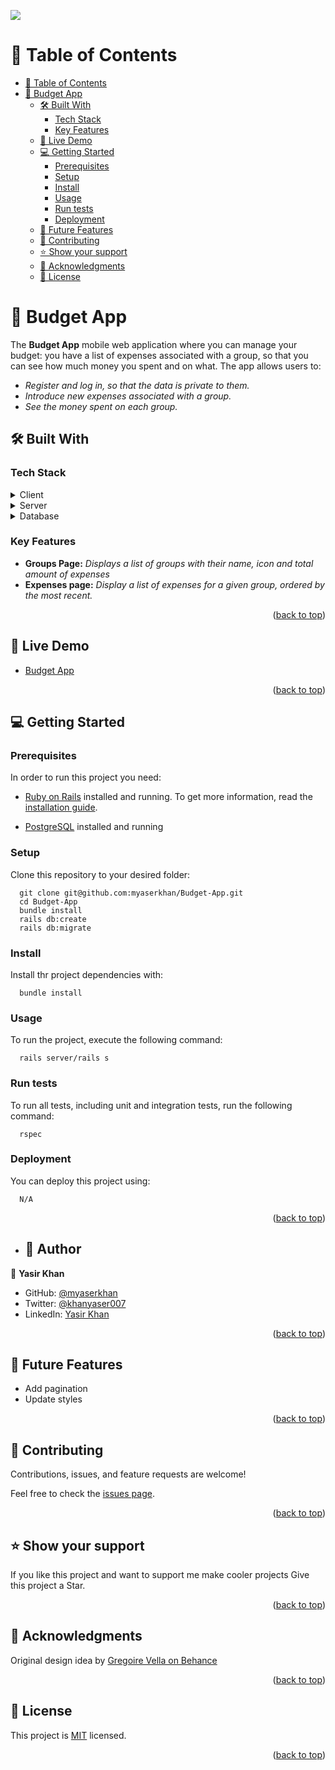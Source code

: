 ![](https://img.shields.io/badge/Microverse-blueviolet)
<a name="readme-top"></a>

# 📗 Table of Contents
- [📗 Table of Contents](#-table-of-contents)
- [📖 Budget App ](#-budget-app-)
  - [🛠 Built With ](#-built-with-)
    - [Tech Stack ](#tech-stack-)
    - [Key Features ](#key-features-)
  - [🚀 Live Demo ](#-live-demo-)
  - [💻 Getting Started ](#-getting-started-)
    - [Prerequisites](#prerequisites)
    - [Setup](#setup)
    - [Install](#install)
    - [Usage ](#usage-)
    - [Run tests](#run-tests)
    - [Deployment](#deployment)
  - [🔭 Future Features ](#-future-features-)
  - [🤝 Contributing ](#-contributing-)
  - [⭐️ Show your support ](#️-show-your-support-)
  - [🙏 Acknowledgments ](#-acknowledgments-)
  - [📝 License ](#-license-)

<!-- PROJECT DESCRIPTION -->

# 📖 Budget App <a name="about-the-project"></a>
The **Budget App** mobile web application where you can manage your budget: you have a list of expenses associated with a group, so that you can see how much money you spent and on what. The app allows users to:

- *Register and log in, so that the data is private to them.*
- *Introduce new expenses associated with a group.*
- *See the money spent on each group.*

## 🛠 Built With <a name="built-with"></a>

### Tech Stack <a name="tech-stack"></a>

<details>
  <summary>Client</summary>
  <ul> 
    <li><a href="https://github.com/microverseinc/linters-config/tree/master/ror">Linters</a></li>

  </ul>
</details>
<details>
  <summary>Server</summary>
  <ul>
    <li><a href="https://rubyonrails.org/">ROR</a></li>
  </ul>
</details>

<details>
<summary>Database</summary>
  <ul>
    <li><a href="https://www.postgresql.org/">PostgreSQL</a></li>
  </ul>
</details>

<!-- Features -->

### Key Features <a name="key-features"></a>

- **Groups Page:** *Displays a list of groups with their name, icon and total amount of expenses*
- **Expenses page:** *Display a list of expenses for a given group, ordered by the most recent.*

<p align="right">(<a href="#readme-top">back to top</a>)</p>

## 🚀 Live Demo <a name="live-demo"></a>

- [Budget App](https://budget-app-12b7.onrender.com)

<p align="right">(<a href="#readme-top">back to top</a>)</p>


<!-- GETTING STARTED -->

## 💻 Getting Started <a name="getting-started"></a>

### Prerequisites

In order to run this project you need:
- [Ruby on Rails](https://rubyonrails.org/) installed and running. To get more information, read the [installation guide](https://guides.rubyonrails.org/).

- [PostgreSQL](https://www.postgresql.org/) installed and running
### Setup

Clone this repository to your desired folder:

```
  git clone git@github.com:myaserkhan/Budget-App.git
  cd Budget-App
  bundle install
  rails db:create
  rails db:migrate
```

### Install

Install thr project dependencies with:

```
  bundle install
```

### Usage <a name="usage"></a>

To run the project, execute the following command:

```
  rails server/rails s
```

### Run tests

To run all tests, including unit and integration tests, run the following command:

```
  rspec
```

### Deployment

You can deploy this project using:

```
  N/A
```


<p align="right">(<a href="#readme-top">back to top</a>)</p>

<!-- AUTHORS -->
- ## 👥 Author <a name="authors"></a>
 
👤 **Yasir Khan**
- GitHub: [@myaserkhan](https://github.com/myaserkhan)
- Twitter: [@khanyaser007](https://twitter.com/khanyaser007)
- LinkedIn: [Yasir Khan](https://www.linkedin.com/in/myaserkhan/)



<p align="right">(<a href="#readme-top">back to top</a>)</p>

<!-- FUTURE FEATURES -->

## 🔭 Future Features <a name="future-features"></a>

- Add pagination
- Update styles

<p align="right">(<a href="#readme-top">back to top</a>)</p>

<!-- CONTRIBUTING -->

## 🤝 Contributing <a name="contributing"></a>

Contributions, issues, and feature requests are welcome!

Feel free to check the [issues page](https://github.com/KanzaTahreem/Budget-App/issues).

<p align="right">(<a href="#readme-top">back to top</a>)</p>

<!-- SUPPORT -->

## ⭐️ Show your support <a name="support"></a>

If you like this project and want to support me make cooler projects Give this project a Star.

<p align="right">(<a href="#readme-top">back to top</a>)</p>

<!-- ACKNOWLEDGEMENTS -->

## 🙏 Acknowledgments <a name="acknowledgements"></a>


Original design idea by [Gregoire Vella on Behance](https://www.behance.net/gregoirevella)

<p align="right">(<a href="#readme-top">back to top</a>)</p>
<!-- LICENSE -->

## 📝 License <a name="license"></a>

This project is [MIT](./LICENSE) licensed.

<p align="right">(<a href="#readme-top">back to top</a>)</p>
